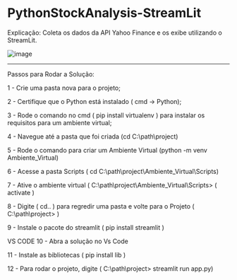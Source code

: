 # PythonStockAnalysis-StreamLit

Explicação:
Coleta os dados da API Yahoo Finance e os exibe utilizando o StreamLit.

![image](https://user-images.githubusercontent.com/92133074/221050078-01a3b9e2-f66b-4105-94fc-ef3b5bb6d46c.png)


--------------------------------------------------------------------------------------------------------------------------------------
Passos para Rodar a Solução:

1 - Crie uma pasta nova para o projeto;

2 - Certifique que o Python está instalado ( cmd -> Python);

3 - Rode o comando no cmd ( pip install virtualenv ) para instalar os
requisitos para um ambiente virtual;

4 - Navegue até a pasta que foi criada (cd C:\path\project)

5 - Rode o comando para criar um Ambiente Virtual 
(python -m venv Ambiente_Virtual)

6 - Acesse a pasta Scripts
( cd C:\path\project\Ambiente_Virtual\Scripts)

7 - Ative o ambiente virtual ( C:\path\project\Ambiente_Virtual\Scripts> ( activate )

8 - Digite ( cd.. ) para regredir uma pasta e volte para o Projeto
( C:\path\project> )

9 - Instale o pacote do streamlit ( pip install streamlit )

VS CODE 
10 - Abra a solução no Vs Code

11 - Instale as bibliotecas ( pip install lib )

12 - Para rodar o projeto, digite
( C:\path\project> streamlit run app.py)
